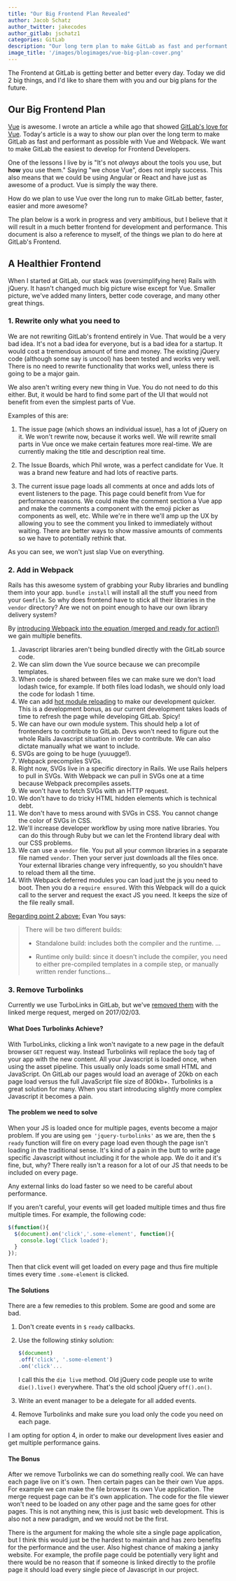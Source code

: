 ```yaml
---
title: "Our Big Frontend Plan Revealed"
author: Jacob Schatz
author_twitter: jakecodes
author_gitlab: jschatz1
categories: GitLab
description: "Our long term plan to make GitLab as fast and performant as possible with Vue and Webpack"
image_title: '/images/blogimages/vue-big-plan-cover.png'
---
```


The Frontend at GitLab is getting better and better every day. Today we did 2 big things, and I'd like to share them with you and our big plans for the future.

<!--more-->

## Our Big Frontend Plan

[Vue](https://vuejs.org/) is awesome. I wrote an article a while ago that showed [GitLab's love for Vue](https://about.gitlab.com/2016/10/20/why-we-chose-vue/). Today's article is a way to show our plan over the long term to make GitLab as fast and performant as possible with Vue and Webpack. We want to make GitLab the easiest to develop for Frontend Developers. 

One of the lessons I live by is "It's not *always* about the tools you use, but **how** you use them."  Saying "we chose Vue", does not imply success. This also means that we could be using Angular or React and have just as awesome of a product. Vue is simply the way there.

How do we plan to use Vue over the long run to make GitLab better, faster, easier and more awesome?

The plan below is a work in progress and very ambitious, but I believe that it will result in a much better frontend for development and performance. This document is also a reference to myself, of the things we plan to do here at GitLab's Frontend.

## A Healthier Frontend

When I started at GitLab, our stack was (oversimplifying here) Rails with jQuery. It hasn't changed much big picture wise except for Vue. Smaller picture, we've added many linters, better code coverage, and many other great things.

### 1. Rewrite only what you need to

We are not rewriting GitLab's frontend entirely in Vue. That would be a very bad idea. It's not a bad idea for everyone, but is a bad idea for a startup. It would cost a tremendous amount of time and money. The existing jQuery code (although some say is uncool) has been tested and works very well. There is no need to rewrite functionality that works well, unless there is going to be a major gain. 

We also aren't writing every new thing in Vue. You do not need to do this either. But, it would be hard to find some part of the UI that would not benefit from even the simplest parts of Vue. 

Examples of this are: 

1. The issue page (which shows an individual issue), has a lot of jQuery on it. We won't rewrite now, because it works well. We will rewrite small parts in Vue once we make certain features more real-time. We are currently making the title and description real time. 

1. The Issue Boards, which Phil wrote, was a perfect candidate for Vue. It was a brand new feature and had lots of reactive parts.

1. The current issue page loads all comments at once and adds lots of event listeners to the page. This page could benefit from Vue for performance reasons. We could make the comment section a Vue app and make the comments a component with the emoji picker as components as well, etc. While we're in there we'll amp up the UX by allowing you to see the comment you linked to immediately without waiting. There are better ways to show massive amounts of comments so we have to potentially rethink that.

As you can see, we won't just slap Vue on everything.

### 2. Add in Webpack

Rails has this awesome system of grabbing your Ruby libraries and bundling them into your app. `bundle install` will install all the stuff you need from your `Gemfile`. So why does frontend have to stick all their libraries in the `vendor` directory? Are we not on point enough to have our own library delivery system?

By [introducing Webpack into the equation (merged and ready for action!)](https://gitlab.com/gitlab-org/gitlab-ce/merge_requests/7288) we gain multiple benefits. 

1. Javascript libraries aren't being bundled directly with the GitLab source code.
2. We can slim down the Vue source because we can precompile templates.
  1. When code is shared between files we can make sure we don't load lodash twice, for example. If both files load lodash, we should only load the code for lodash 1 time.
3. We can add [hot module reloading](https://webpack.github.io/docs/hot-module-replacement-with-webpack.html) to make our development quicker. This is a development bonus, as our current development takes loads of time to refresh the page while developing GitLab. Spicy!
4. We can have our own module system. This should help a lot of frontenders to contribute to GitLab. Devs won't need to figure out the whole Rails Javascript situation in order to contribute. We can also dictate manually what we want to include. 
5. SVGs are going to be huge (yuuugge!).
  1. Webpack precompiles SVGs.
  1. Right now, SVGs live in a specific directory in Rails. We use Rails helpers to pull in SVGs. With Webpack we can pull in SVGs one at a time because Webpack precompiles assets.
  1. We won't have to fetch SVGs with an HTTP request.
  1. We don't have to do tricky HTML hidden elements which is technical debt.
  1. We don't have to mess around with SVGs in CSS. You cannot change the color of SVGs in CSS.
6. We'll increase developer workflow by using more native libraries. You can do this through Ruby but we can let the Frontend library deal with our CSS problems. 
7. We can use a `vendor` file. You put all your common libraries in a separate file named `vendor`. Then your server just downloads all the files once. Your external libraries change very infrequently, so you shouldn't have to reload them all the time. 
8. With Webpack deferred modules you can load just the js you need to boot. Then you do a `require ensured`. With this Webpack will do a quick call to the server and request the exact JS you need. It keeps the size of the file really small.

[Regarding point 2 above:](https://github.com/vuejs/vue/issues/2873) Evan You says: 

> There will be two different builds:
> 
> * Standalone build: includes both the compiler and the runtime. ...
> 
> * Runtime only build: since it doesn't include the compiler, you need to either pre-compiled templates in a compile step, or manually written render functions...


### 3. Remove Turbolinks

Currently we use TurboLinks in GitLab, but we've [removed them](https://gitlab.com/gitlab-org/gitlab-ce/merge_requests/8570) with the linked merge request, merged on 2017/02/03.

#### What Does Turbolinks Achieve?

With TurboLinks, clicking a link won't navigate to a new page in the default browser `GET` request way. Instead Turbolinks will replace the `body` tag of your app with the new content. All your Javascript is loaded once, when using the asset pipeline. This usually only loads some small HTML and JavaScript. On GitLab our pages would load an average of 20kb on each page load versus the full JavaScript file size of 800kb+. Turbolinks is a great solution for many. When you start introducing slightly more complex Javascript it becomes a pain.

#### The problem we need to solve

When your JS is loaded once for multiple pages, events become a major problem. If you are using `gem 'jquery-turbolinks'` as we are, then the `$` `ready` function will fire on every page load even though the page isn't loading in the traditional sense. It's kind of a pain in the butt to write page specific Javascript without including it for the whole app. We do it and it's fine, but, why? There really isn't a reason for a lot of our JS that needs to be included on every page. 

Any external links do load faster so we need to be careful about performance. 

If you aren't careful, your events will get loaded multiple times and thus fire multiple times. For example, the following code:

```js
$(function(){
  $(document).on('click','.some-element', function(){
    console.log('Click loaded');
  }
});
```
Then that click event will get loaded on every page and thus fire multiple times every time `.some-element` is clicked. 

#### The Solutions
There are a few remedies to this problem. Some are good and some are bad. 

1. Don't create events in `$` `ready` callbacks.
2. Use the following stinky solution:

    ```js
    $(document)
    .off('click', '.some-element')
    .on('click'...
    ```
     
     I call this the `die live` method. Old jQuery code people use to write `die().live()` everywhere. That's the old school jQuery `off().on()`.
3. Write an event manager to be a delegate for all added events. 
4. Remove Turbolinks and make sure you load only the code you need on each page. 

I am opting for option 4, in order to make our development lives easier and get multiple performance gains. 

#### The Bonus

After we remove Turbolinks we can do something really cool. We can have each page live on it's own. Then certain pages can be their own Vue apps. For example we can make the file browser its own Vue application. The merge request page can be it's own application. The code for the file viewer won't need to be loaded on any other page and the same goes for other pages. This is not anything new, this is just basic web development. This is also not a new paradigm, and we would not be the first. 

There is the argument for making the whole site a single page application, but I think this would just be the hardest to maintain and has zero benefits for the performance and the user. Also highest chance of making a janky website. For example, the profile page could be potentially very light and there would be no reason that if someone is linked directly to the profile page it should load every single piece of Javascript in our project.
